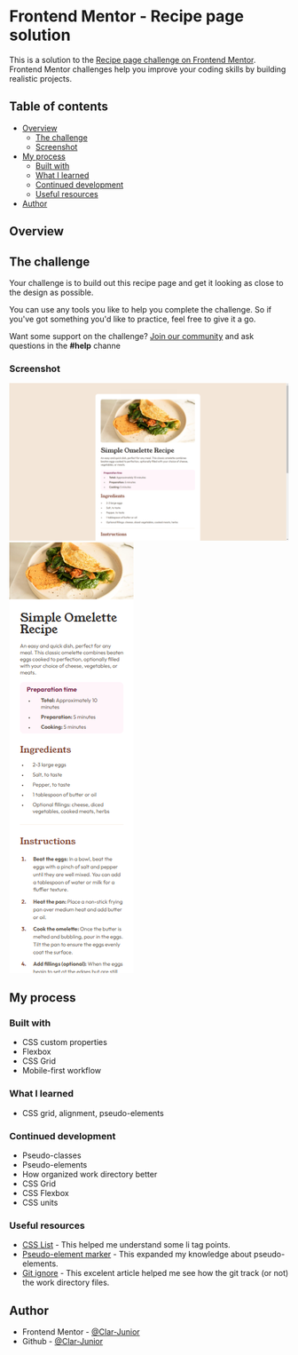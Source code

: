 # Frontend Mentor - Recipe page solution

This is a solution to the [Recipe page challenge on Frontend Mentor](https://www.frontendmentor.io/challenges/recipe-page-KiTsR8QQKm). Frontend Mentor challenges help you improve your coding skills by building realistic projects.

## Table of contents

- [Overview](#overview)
  - [The challenge](#the-challenge)
  - [Screenshot](#screenshot)
- [My process](#my-process)
  - [Built with](#built-with)
  - [What I learned](#what-i-learned)
  - [Continued development](#continued-development)
  - [Useful resources](#useful-resources)
- [Author](#author)

## Overview

## The challenge

Your challenge is to build out this recipe page and get it looking as close to the design as possible.

You can use any tools you like to help you complete the challenge. So if you've got something you'd like to practice, feel free to give it a go.

Want some support on the challenge? [Join our community](https://www.frontendmentor.io/community) and ask questions in the **#help** channe

### Screenshot

![Desktop preview](./app/finished-project-preview/desktop-preview.png)
![Mobile preview](./app/finished-project-preview/mobile-preview.png)

## My process

### Built with

- CSS custom properties
- Flexbox
- CSS Grid
- Mobile-first workflow

### What I learned

- CSS grid, alignment, pseudo-elements

### Continued development

- Pseudo-classes
- Pseudo-elements
- How organized work directory better
- CSS Grid
- CSS Flexbox
- CSS units

### Useful resources

- [CSS List](https://www.w3schools.com/css/css_list.asp) - This helped me understand some li tag points.
- [Pseudo-element marker](https://www.w3schools.com/cssref/sel_marker.php) - This expanded my knowledge about pseudo-elements.
- [Git ignore](https://www.freecodecamp.org/news/gitignore-file-how-to-ignore-files-and-folders-in-git/) - This excelent article helped me see how the git track (or not) the work directory files.

## Author

- Frontend Mentor - [@Clar-Junior](https://www.frontendmentor.io/profile/Clar-Junior)
- Github - [@Clar-Junior](https://github.com/Clar-Junior)